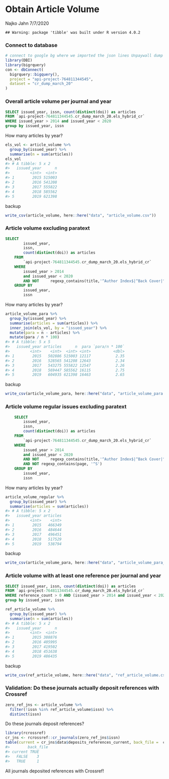 Obtain Article Volume
================
Najko Jahn
7/7/2020

    ## Warning: package 'tibble' was built under R version 4.0.2

### Connect to database

``` r
# connect to google bg where we imported the json lines Unpaywall dump
library(DBI)
library(bigrquery)
con <- dbConnect(
  bigrquery::bigquery(),
  project = "api-project-764811344545",
  dataset = "cr_dump_march_20"
)
```

### Overall article volume per journal and year

``` sql
SELECT issued_year, issn, count(distinct(doi)) as articles
FROM `api-project-764811344545.cr_dump_march_20.els_hybrid_cr`
WHERE issued_year > 2014 and issued_year < 2020
group by issued_year, issn
```

How many articles by year?

``` r
els_vol <- article_volume %>%
  group_by(issued_year) %>%
  summarise(n = sum(articles))
els_vol
#> # A tibble: 5 x 2
#>   issued_year      n
#>         <int>  <int>
#> 1        2015 515003
#> 2        2016 541208
#> 3        2017 555822
#> 4        2018 585562
#> 5        2019 621398
```

backup

``` r
write_csv(article_volume, here::here("data", "article_volume.csv"))
```

### Article volume excluding paratext

``` sql
SELECT
        issued_year,
        issn,
        count(distinct(doi)) as articles     
    FROM
        `api-project-764811344545.cr_dump_march_20.els_hybrid_cr`      
    WHERE
        issued_year > 2014 
        and issued_year < 2020     
        AND NOT     regexp_contains(title,'^Author Index$|^Back Cover|^Contents$|^Contents:|^Cover Image|^Cover Picture|^Editorial Board|^Front Cover|^Frontispiece|^Inside Back Cover|^Inside Cover|^Inside Front Cover|^Issue Information|^List of contents|^Masthead|^Title page')      
    GROUP BY
        issued_year,
        issn
```

How many articles by year?

``` r
article_volume_para %>%
  group_by(issued_year) %>%
  summarise(articles = sum(articles)) %>%
  inner_join(els_vol, by = "issued_year") %>%
  mutate(para = n - articles) %>%
  mutate(para / n * 100)
#> # A tibble: 5 x 5
#>   issued_year articles      n  para `para/n * 100`
#>         <int>    <int>  <int> <int>          <dbl>
#> 1        2015   502886 515003 12117           2.35
#> 2        2016   528565 541208 12643           2.34
#> 3        2017   543275 555822 12547           2.26
#> 4        2018   569447 585562 16115           2.75
#> 5        2019   604935 621398 16463           2.65
```

backup

``` r
write_csv(article_volume_para, here::here("data", "article_volume_para.csv"))
```

### Article volume regular issues excluding paratext

``` sql
    SELECT
        issued_year,
        issn,
        count(distinct(doi)) as articles          
    FROM
        `api-project-764811344545.cr_dump_march_20.els_hybrid_cr`           
    WHERE
        issued_year > 2014          
        and issued_year < 2020              
        AND NOT     regexp_contains(title,'^Author Index$|^Back Cover|^Contents$|^Contents:|^Cover Image|^Cover Picture|^Editorial Board|^Front Cover|^Frontispiece|^Inside Back Cover|^Inside Cover|^Inside Front Cover|^Issue Information|^List of contents|^Masthead|^Title page')          
        AND NOT regexp_contains(page, '^S')     
    GROUP BY
        issued_year,
        issn
```

How many articles by year?

``` r
article_volume_regular %>%
  group_by(issued_year) %>%
  summarise(articles = sum(articles)) 
#> # A tibble: 5 x 2
#>   issued_year articles
#>         <int>    <int>
#> 1        2015   466349
#> 2        2016   484644
#> 3        2017   496451
#> 4        2018   517529
#> 5        2019   538794
```

backup

``` r
write_csv(article_volume_para, here::here("data", "article_volume_para_regular.csv"))
```

### Article volume with at least one reference per journal and year

``` sql
SELECT issued_year, issn, count(distinct(doi)) as articles
FROM `api-project-764811344545.cr_dump_march_20.els_hybrid_cr`
WHERE reference_count > 0 AND (issued_year > 2014 and issued_year < 2020)
group by issued_year, issn
```

``` r
ref_article_volume %>%
  group_by(issued_year) %>%
  summarise(n = sum(articles))
#> # A tibble: 5 x 2
#>   issued_year      n
#>         <int>  <int>
#> 1        2015 388876
#> 2        2016 405995
#> 3        2017 419502
#> 4        2018 451638
#> 5        2019 486435
```

backup

``` r
write_csv(ref_article_volume, here::here("data", "ref_article_volume.csv"))
```

### Validation: Do these journals actually deposit references with Crossref

``` r
zero_ref_jns <- article_volume %>% 
  filter(!issn %in% ref_article_volume$issn) %>% 
  distinct(issn)
```

Do these journals deposit references?

``` r
library(rcrossref)
cr_jns <- rcrossref::cr_journals(zero_ref_jns$issn)
table(current = cr_jns$data$deposits_references_current, back_file =  cr_jns$data$deposits_references_backfile)
#>        back_file
#> current TRUE
#>   FALSE    3
#>   TRUE     1
```

All journals deposited references with Crossref\!
